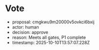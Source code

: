 # Vote
- proposal: cmgkwu9m20000v5ovkci6bxij
- actor: human
- decision: approve
- reason: Meets all gates, P1 complete
- timestamp: 2025-10-10T13:57:07.228Z

